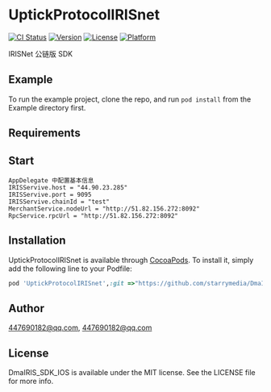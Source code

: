 # UptickProtocolIRISnet

[![CI Status](https://img.shields.io/travis/447690182@qq.com/DmaIRIS_SDK_IOS.svg?style=flat)](https://travis-ci.org/447690182@qq.com/DmaIRIS_SDK_IOS)
[![Version](https://img.shields.io/cocoapods/v/DmaIRIS_SDK_IOS.svg?style=flat)](https://cocoapods.org/pods/DmaIRIS_SDK_IOS)
[![License](https://img.shields.io/cocoapods/l/DmaIRIS_SDK_IOS.svg?style=flat)](https://cocoapods.org/pods/DmaIRIS_SDK_IOS)
[![Platform](https://img.shields.io/cocoapods/p/DmaIRIS_SDK_IOS.svg?style=flat)](https://cocoapods.org/pods/DmaIRIS_SDK_IOS)

IRISNet 公链版 SDK

## Example

To run the example project, clone the repo, and run `pod install` from the Example directory first.

## Requirements

## Start
```
AppDelegate 中配置基本信息
IRISServive.host = "44.90.23.285"
IRISServive.port = 9095
IRISServive.chainId = "test"
MerchantService.nodeUrl = "http://51.82.156.272:8092"
RpcService.rpcUrl = "http://51.82.156.272:8092"

```

## Installation

UptickProtocolIRISnet is available through [CocoaPods](https://cocoapods.org). To install
it, simply add the following line to your Podfile:

```ruby
pod 'UptickProtocolIRISnet',:git =>"https://github.com/starrymedia/DmaIRIS_SDK_IOS.git"
```

## Author

447690182@qq.com, 447690182@qq.com

## License

DmaIRIS_SDK_IOS is available under the MIT license. See the LICENSE file for more info.
 